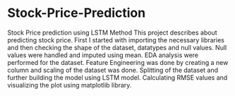 # Stock-Price-Prediction
Stock Price prediction using LSTM Method
This project describes about predicting stock price. First I started with importing the necessary libraries and then checking the shape of the dataset, datatypes and null values.
Null values were handled and imputed using mean. 
EDA analysis were performed for the dataset. 
Feature Engineering was done by creating a new column and scaling of the dataset was done.
Splitting of the dataset and further building the model using LSTM model.
Calculating RMSE values and visualizing the plot using matplotlib library.
